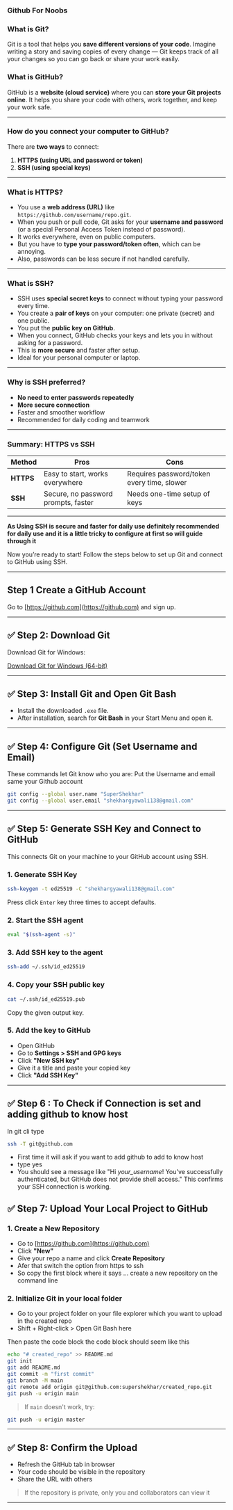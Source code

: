 ### Github For Noobs


### What is Git?

Git is a tool that helps you **save different versions of your code**. Imagine writing a story and saving copies of every change — Git keeps track of all your changes so you can go back or share your work easily.

### What is GitHub?

GitHub is a **website (cloud service)** where you can **store your Git projects online**. It helps you share your code with others, work together, and keep your work safe.

---

### How do you connect your computer to GitHub?

There are **two ways** to connect:

1. **HTTPS (using URL and password or token)**
2. **SSH (using special keys)**

---

### What is HTTPS?

- You use a **web address (URL)** like `https://github.com/username/repo.git`.
- When you push or pull code, Git asks for your **username and password** (or a special Personal Access Token instead of password).
- It works everywhere, even on public computers.
- But you have to **type your password/token often**, which can be annoying.
- Also, passwords can be less secure if not handled carefully.

---

### What is SSH?

- SSH uses **special secret keys** to connect without typing your password every time.
- You create a **pair of keys** on your computer: one private (secret) and one public.
- You put the **public key on GitHub**.
- When you connect, GitHub checks your keys and lets you in without asking for a password.
- This is **more secure** and faster after setup.
- Ideal for your personal computer or laptop.

---

### Why is SSH preferred?

- **No need to enter passwords repeatedly**
- **More secure connection**
- Faster and smoother workflow
- Recommended for daily coding and teamwork

---

### Summary: HTTPS vs SSH

| Method    | Pros                                | Cons                                       |
| --------- | ----------------------------------- | ------------------------------------------ |
| **HTTPS** | Easy to start, works everywhere     | Requires password/token every time, slower |
| **SSH**   | Secure, no password prompts, faster | Needs one-time setup of keys               |

---
**As Using SSH is secure and faster for daily use definitely recommended for daily use and it is a little tricky to configure at first so will guide through it**

Now you’re ready to start! Follow the steps below to set up Git and connect to GitHub using SSH.

---

## Step 1 Create a GitHub Account


Go to [https://github.com](https://github.com) and sign up.

---

## ✅ Step 2: Download Git

Download Git for Windows:

[Download Git for Windows (64-bit)](https://github.com/git-for-windows/git/releases/download/v2.45.1.windows.1/Git-2.45.1-64-bit.exe)

---

## ✅ Step 3: Install Git and Open Git Bash

- Install the downloaded `.exe` file.
- After installation, search for **Git Bash** in your Start Menu and open it.

---

## ✅ Step 4: Configure Git (Set Username and Email)

These commands let Git know who you are: 
Put the Username and email same your Github account

```bash
git config --global user.name "SuperShekhar"
git config --global user.email "shekhargyawali138@gmail.com"
```

---

## ✅ Step 5: Generate SSH Key and Connect to GitHub

This connects Git on your machine to your GitHub account using SSH.

### 1. Generate SSH Key

```bash
ssh-keygen -t ed25519 -C "shekhargyawali138@gmail.com"
```

Press click `Enter` key  three times to accept defaults.

### 2. Start the SSH agent

```bash
eval "$(ssh-agent -s)"
```

### 3. Add SSH key to the agent

```bash
ssh-add ~/.ssh/id_ed25519
```

### 4. Copy your SSH public key

```bash
cat ~/.ssh/id_ed25519.pub
```

Copy the given output key.

### 5. Add the key to GitHub

- Open GitHub
- Go to **Settings > SSH and GPG keys**
- Click **"New SSH key"**
- Give it a title and paste your copied key
- Click **"Add SSH Key"**

---

## ✅ Step 6 : To Check if Connection is set and adding github to know host
In  git cli type
```bash
ssh -T git@github.com
```
- First time it will ask if you want to add github to add to know host
- type yes
- You should see a message like "Hi _your_username_! You've successfully authenticated, but GitHub does not provide shell access." This confirms your SSH connection is working.

## ✅ Step 7: Upload Your Local Project to GitHub

### 1. Create a New Repository

- Go to [https://github.com](https://github.com)
- Click **"New"**
- Give your repo a name and click **Create Repository**
- Afer that switch the option from https to ssh
- So copy the first block where it says  ... create a  new repository on the command line

### 2. Initialize Git in your local folder
	
- Go to your project folder on your file explorer which you want to upload in the created repo
- Shift + Right-click > Open Git Bash here

Then paste the code block the code block should seem like this


```bash
echo "# created_repo" >> README.md
git init
git add README.md
git commit -m "first commit"
git branch -M main
git remote add origin git@github.com:supershekhar/created_repo.git
git push -u origin main
```

> If `main` doesn't work, try:

```bash
git push -u origin master
```

---

## ✅ Step 8: Confirm the Upload

- Refresh the GitHub tab in browser
- Your code should be visible in the repository
- Share the URL with others

> If the repository is private, only you and collaborators can view it

---

